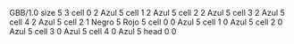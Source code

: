 <gs-board without-header> GBB/1.0
size 5 3
cell 0 2 Azul 5 
cell 1 2 Azul 5 
cell 2 2 Azul 5
cell 3 2 Azul 5
cell 4 2 Azul 5
cell 2 1 Negro 5 Rojo 5 
cell 0 0 Azul 5 
cell 1 0 Azul 5 
cell 2 0 Azul 5
cell 3 0 Azul 5
cell 4 0 Azul 5
head 0 0 </gs-board>